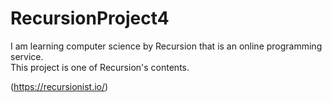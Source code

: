 # RecursionProject4
I am learning computer science by Recursion that is an online programming service.<br>
This project is one of Recursion's contents.

(https://recursionist.io/)
